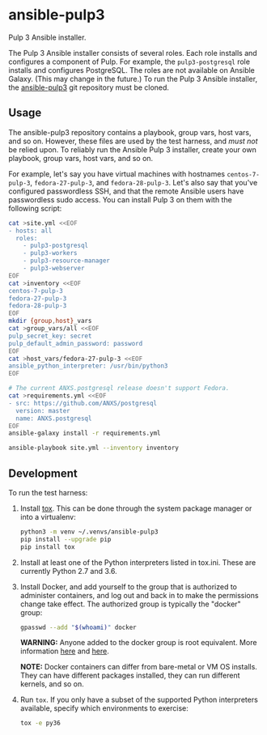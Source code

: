 ansible-pulp3
=============

Pulp 3 Ansible installer.

The Pulp 3 Ansible installer consists of several roles. Each role installs and
configures a component of Pulp. For example, the `pulp3-postgresql` role
installs and configures PostgreSQL. The roles are not available on Ansible
Galaxy. (This may change in the future.) To run the Pulp 3 Ansible installer,
the [ansible-pulp3](https://github.com/pulp/ansible-pulp3) git repository must
be cloned.

Usage
-----

The ansible-pulp3 repository contains a playbook, group vars, host vars, and so
on. However, these files are used by the test harness, and *must not* be relied
upon. To reliably run the Ansible Pulp 3 installer, create your own playbook,
group vars, host vars, and so on.

For example, let's say you have virtual machines with hostnames
`centos-7-pulp-3`, `fedora-27-pulp-3`, and `fedora-28-pulp-3`. Let's also say
that you've configured passwordless SSH, and that the remote Ansible users have
passwordless sudo access. You can install Pulp 3 on them with the following
script:

```bash
cat >site.yml <<EOF
- hosts: all
  roles:
    - pulp3-postgresql
    - pulp3-workers
    - pulp3-resource-manager
    - pulp3-webserver
EOF
cat >inventory <<EOF
centos-7-pulp-3
fedora-27-pulp-3
fedora-28-pulp-3
EOF
mkdir {group,host}_vars
cat >group_vars/all <<EOF
pulp_secret_key: secret
pulp_default_admin_password: password
EOF
cat >host_vars/fedora-27-pulp-3 <<EOF
ansible_python_interpreter: /usr/bin/python3
EOF

# The current ANXS.postgresql release doesn't support Fedora.
cat >requirements.yml <<EOF
- src: https://github.com/ANXS/postgresql
  version: master
  name: ANXS.postgresql
EOF
ansible-galaxy install -r requirements.yml

ansible-playbook site.yml --inventory inventory
```

Development
-----------

To run the test harness:

1. Install [tox](https://tox.readthedocs.io/en/latest/). This can be done
   through the system package manager or into a virtualenv:

   ```bash
   python3 -m venv ~/.venvs/ansible-pulp3
   pip install --upgrade pip
   pip install tox
   ```
2. Install at least one of the Python interpreters listed in tox.ini. These are
   currently Python 2.7 and 3.6.
3. Install Docker, and add yourself to the group that is authorized to
   administer containers, and log out and back in to make the permissions change
   take effect. The authorized group is typically the "docker" group:

   ```bash
   gpasswd --add "$(whoami)" docker
   ```

   **WARNING:** Anyone added to the docker group is root equivalent. More
   information [here](https://github.com/docker/docker/issues/9976) and
   [here](https://docs.docker.com/engine/security/security/).

   **NOTE:** Docker containers can differ from bare-metal or VM OS installs.
   They can have different packages installed, they can run different kernels,
   and so on.
4. Run `tox`. If you only have a subset of the supported Python interpreters
   available, specify which environments to exercise:

   ```bash
   tox -e py36
   ```
